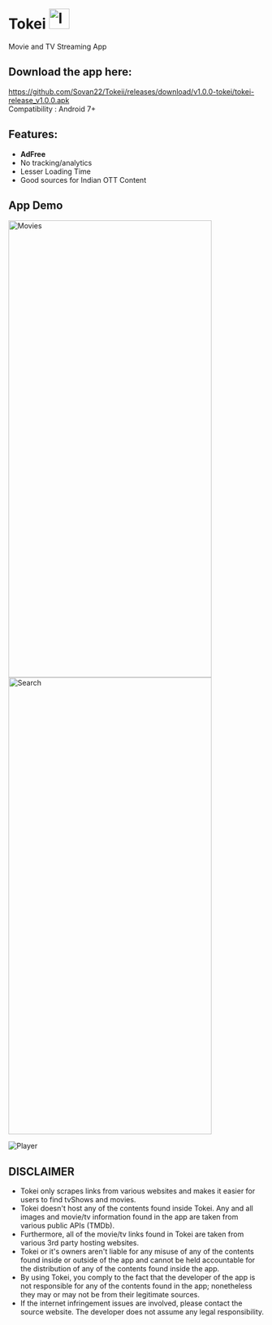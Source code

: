 # Tokei    <img src="https://github.com/Sovan22/Tokeii/blob/master/app/tokei_logo.jpeg" width="40" height="40" alt="Image Description">
Movie and TV Streaming App 


## Download the app here:
https://github.com/Sovan22/Tokeii/releases/download/v1.0.0-tokei/tokei-release_v1.0.0.apk <br>
Compatibility : Android 7+

## Features:
+ **AdFree**
+ No tracking/analytics
+ Lesser Loading Time
+ Good sources for Indian OTT Content

## App Demo


<img src="https://github.com/Sovan22/Tokeii/blob/master/app/movies.jpg" width="400" height="900" alt="Movies">  <img src="https://github.com/Sovan22/Tokeii/blob/master/app/search.jpg" width="400" height="900" alt="Search">

<img src="https://github.com/Sovan22/Tokeii/blob/master/app/player.jpg"  alt="Player">

## DISCLAIMER

+ Tokei only scrapes links from various websites and makes it easier for users to find tvShows and movies. 
+ Tokei doesn't host any of the contents found inside Tokei. Any and all images and movie/tv information found in the app are taken from various public APIs (TMDb). 
+ Furthermore, all of the movie/tv links found in Tokei are taken from various 3rd party hosting websites.
+ Tokei or it's owners aren't liable for any misuse of any of the contents found inside or outside of the app and cannot be held accountable for the distribution of any of the contents found inside the app. 
+ By using Tokei, you comply to the fact that the developer of the app is not responsible for any of the contents found in the app; nonetheless they may or may not be from their legitimate sources. 
+ If the internet infringement issues are involved, please contact the source website. The developer does not assume any legal responsibility.
